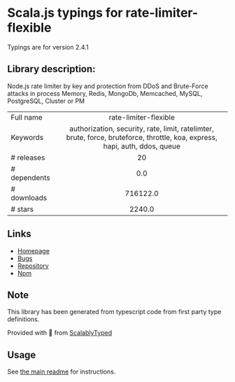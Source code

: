 
# Scala.js typings for rate-limiter-flexible

Typings are for version 2.4.1

## Library description:
Node.js rate limiter by key and protection from DDoS and Brute-Force attacks in process Memory, Redis, MongoDb, Memcached, MySQL, PostgreSQL, Cluster or PM

|                    |                 |
| ------------------ | :-------------: |
| Full name          | rate-limiter-flexible |
| Keywords           | authorization, security, rate, limit, ratelimter, brute, force, bruteforce, throttle, koa, express, hapi, auth, ddos, queue |
| # releases         | 20 |
| # dependents       | 0.0 |
| # downloads        | 716122.0 |
| # stars            | 2240.0 |

## Links
- [Homepage](https://github.com/animir/node-rate-limiter-flexible#readme)
- [Bugs](https://github.com/animir/node-rate-limiter-flexible/issues)
- [Repository](https://github.com/animir/node-rate-limiter-flexible)
- [Npm](https://www.npmjs.com/package/rate-limiter-flexible)
    


## Note
This library has been generated from typescript code from first party type definitions.

Provided with :purple_heart: from [ScalablyTyped](https://github.com/oyvindberg/ScalablyTyped)

## Usage
See [the main readme](../../readme.md) for instructions.


